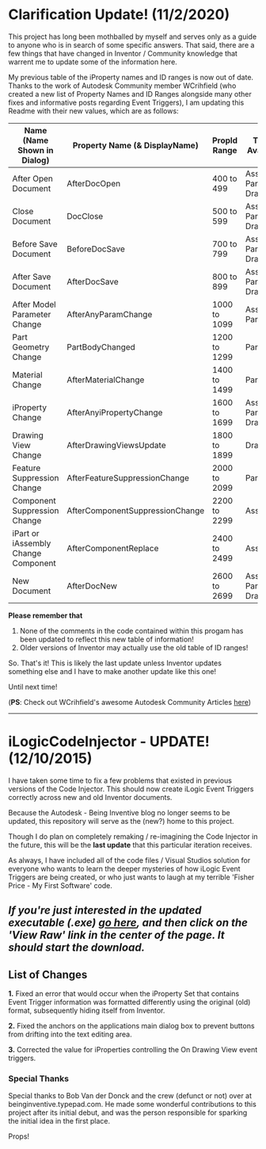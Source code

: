 # Clarification Update! (11/2/2020)
This project has long been mothballed by myself and serves only as a guide to anyone who is in search of some specific answers. That said, there are a few things that have changed in Inventor / Community knowledge that warrent me to update some of the information here.

My previous table of the iProperty names and ID ranges is now out of date. Thanks to the work of Autodesk Community member WCrihfield (who created a new list of Property Names and ID Ranges alongside many other fixes and informative posts regarding Event Triggers), I am updating this Readme with their new values, which are as follows:

|Name (Name Shown in Dialog)|Property Name (& DisplayName)|PropId Range|Doc Types Available In|
|--- |--- |--- |--- |
|After Open Document|AfterDocOpen|400 to 499|Assembly, Part, Drawing|
|Close Document|DocClose|500 to 599|Assembly, Part, Drawing|
|Before Save Document|BeforeDocSave|700 to 799|Assembly, Part, Drawing|
|After Save Document|AfterDocSave|800 to 899|Assembly, Part, Drawing|
|After Model Parameter Change|AfterAnyParamChange|1000 to 1099|Assembly, Part|
|Part Geometry Change|PartBodyChanged|1200 to 1299|Part|
|Material Change|AfterMaterialChange|1400 to 1499|Part|
|iProperty Change|AfterAnyiPropertyChange|1600 to 1699|Assembly, Part, Drawing|
|Drawing View Change|AfterDrawingViewsUpdate|1800 to 1899|Drawing|
|Feature Suppression Change|AfterFeatureSuppressionChange|2000 to 2099|Part|
|Component Suppression Change|AfterComponentSuppressionChange|2200 to 2299|Assembly|
|iPart or iAssembly Change Component|AfterComponentReplace|2400 to 2499|Assembly|
|New Document|AfterDocNew|2600 to 2699|Assembly, Part, Drawing|

**Please remember that**

1. None of the comments in the code contained within this progam has been updated to reflect this new table of information!
2. Older versions of Inventor may actually use the old table of ID ranges!

So. That's it! This is likely the last update unless Inventor updates something else and I have to make another update like this one!

Until next time!

(**PS**: Check out WCrihfield's awesome Autodesk Community Articles [here](https://knowledge.autodesk.com/profile/LTSUSR7HXMSAE/articles))


---

# iLogicCodeInjector - UPDATE! (12/10/2015)

I have taken some time to fix a few problems that existed in previous versions of the Code Injector. 
This should now create iLogic Event Triggers correctly across new and old Inventor documents. 

Because the Autodesk - Being Inventive blog no longer seems to be updated, this repository will serve 
as the (new?) home to this project. 

Though I do plan on completely remaking / re-imagining the Code Injector in the future, this will be the 
**last update** that this particular iteration receives. 

As always, I have included all of the code files / Visual Studios solution for everyone who wants to 
learn the deeper mysteries of how iLogic Event Triggers are being created, or who just wants to 
laugh at my terrible 'Fisher Price - My First Software' code.

## *If you're just interested in the updated executable (.exe) [go here](../master/Code%20Injector%20Project/Code%20Injector/obj/x86/Release/Code%20Injector.exe), and then click on the 'View Raw' link in the center of the page. It should start the download.*


## List of Changes 

**1.** Fixed an error that would occur when the iProperty Set that contains Event Trigger information was formatted differently
using the original (old) format, subsequently hiding itself from Inventor.

**2.** Fixed the anchors on the applications main dialog box to prevent buttons from drifting into the text editing area. 

**3.** Corrected the value for iProperties controlling the On Drawing View event triggers. 

### Special Thanks 

Special thanks to Bob Van der Donck and the crew (defunct or not) over at beinginventive.typepad.com. He made some wonderful contributions to this project after its initial debut, and was the person responsible for sparking the initial idea in the first place. 

Props! 
